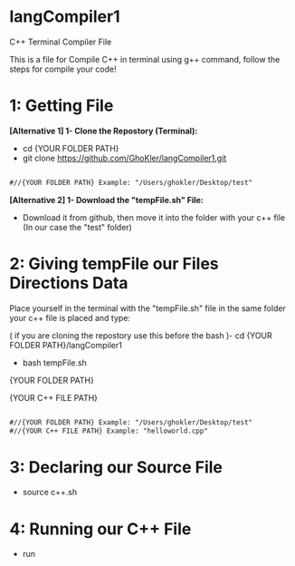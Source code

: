 # langCompiler1
C++ Terminal Compiler File

This is a file for Compile C++ in terminal using g++ command, follow the steps for compile your code!

<h1>1: Getting File</h1>

<b>[Alternative 1] 1- Clone the Repostory (Terminal):</b>
- cd {YOUR FOLDER PATH}
- git clone https://github.com/GhoKler/langCompiler1.git

```diff

#//{YOUR FOLDER PATH} Example: "/Users/ghokler/Desktop/test"

```



<b>[Alternative 2] 1- Download the "tempFile.sh" File:</b>
- Download it from github, then move it into the folder with your c++ file (In our case the "test" folder)



<h1>2: Giving tempFile our Files Directions Data </h1>
Place yourself in the terminal with the "tempFile.sh" file in the same folder your c++ file is placed and type:

( if you are cloning the repostory use this before the bash )- cd {YOUR FOLDER PATH}/langCompiler1

- bash tempFile.sh

{YOUR FOLDER PATH}

{YOUR C++ FILE PATH}

```diff

#//{YOUR FOLDER PATH} Example: "/Users/ghokler/Desktop/test"
#//{YOUR C++ FILE PATH} Example: "helloworld.cpp"

```

<h1>3: Declaring our Source File</h1>

- source c++.sh

<h1>4: Running our C++ File</h1>

- run
